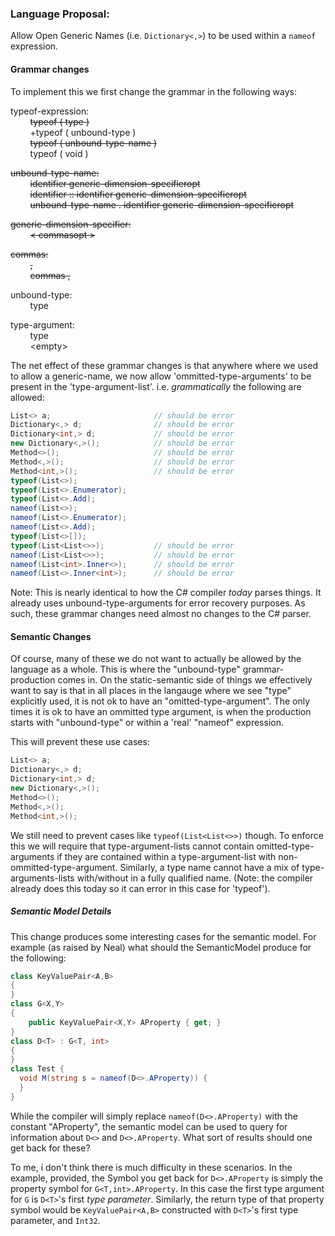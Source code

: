 ### Language Proposal:  
Allow Open Generic Names (i.e. ```Dictionary<,>```) to be used within a ```nameof``` expression.

#### Grammar changes  
To implement this we first change the grammar in the following ways:

typeof-expression:  
&nbsp;&nbsp;&nbsp;&nbsp;&nbsp;&nbsp;&nbsp;&nbsp;~~typeof   (   type   )~~  
&nbsp;&nbsp;&nbsp;&nbsp;&nbsp;&nbsp;&nbsp;&nbsp;+typeof   (   unbound-type   )  
&nbsp;&nbsp;&nbsp;&nbsp;&nbsp;&nbsp;&nbsp;&nbsp;~~typeof   (   unbound-type-name   )~~  
&nbsp;&nbsp;&nbsp;&nbsp;&nbsp;&nbsp;&nbsp;&nbsp;typeof ( void )
  
~~unbound-type-name:~~  
&nbsp;&nbsp;&nbsp;&nbsp;&nbsp;&nbsp;&nbsp;&nbsp;~~identifier   generic-dimension-specifieropt~~  
&nbsp;&nbsp;&nbsp;&nbsp;&nbsp;&nbsp;&nbsp;&nbsp;~~identifier   ::   identifier   generic-dimension-specifieropt~~  
&nbsp;&nbsp;&nbsp;&nbsp;&nbsp;&nbsp;&nbsp;&nbsp;~~unbound-type-name   .   identifier   generic-dimension-specifieropt~~

~~generic-dimension-specifier:~~  
&nbsp;&nbsp;&nbsp;&nbsp;&nbsp;&nbsp;&nbsp;&nbsp;~~&lt;   commasopt   &gt;~~  

~~commas:~~  
&nbsp;&nbsp;&nbsp;&nbsp;&nbsp;&nbsp;&nbsp;&nbsp;~~,~~  
&nbsp;&nbsp;&nbsp;&nbsp;&nbsp;&nbsp;&nbsp;&nbsp;~~commas   ,~~


unbound-type:  
&nbsp;&nbsp;&nbsp;&nbsp;&nbsp;&nbsp;&nbsp;&nbsp;type

type-argument:  
&nbsp;&nbsp;&nbsp;&nbsp;&nbsp;&nbsp;&nbsp;&nbsp;type  
&nbsp;&nbsp;&nbsp;&nbsp;&nbsp;&nbsp;&nbsp;&nbsp;&lt;empty&gt;


The net effect of these grammar changes is that anywhere where we used to allow a generic-name, we now allow 'ommitted-type-arguments' to be present in the 'type-argument-list'.  i.e. *grammatically* the following are allowed:

```c#
List<> a;                       // should be error
Dictionary<,> d;                // should be error
Dictionary<int,> d;             // should be error
new Dictionary<,>();            // should be error
Method<>();                     // should be error
Method<,>();                    // should be error
Method<int,>();                 // should be error
typeof(List<>);
typeof(List<>.Enumerator);
typeof(List<>.Add);
nameof(List<>);
nameof(List<>.Enumerator);
nameof(List<>.Add);
typeof(List<>[]);
typeof(List<List<>>);           // should be error
nameof(List<List<>>);           // should be error
nameof(List<int>.Inner<>);      // should be error
nameof(List<>.Inner<int>);      // should be error
```

Note: This is nearly identical to how the C# compiler *today* parses things.  It already uses unbound-type-arguments for error recovery purposes.   As such, these grammar changes need almost no changes to the C# parser.

#### Semantic Changes  

Of course, many of these we do not want to actually be allowed by the language as a whole.  This is where the "unbound-type" grammar-production comes in.  On the static-semantic side of things we  effectively want to say is that in all places in the langauge where we see "type" explicitly used, it is not ok to have an "omitted-type-argument".  The only times it is ok to have an ommitted type argument, is when the production starts with "unbound-type" or within a 'real' "nameof" expression.

This will prevent these use cases:
```c#
List<> a;
Dictionary<,> d;
Dictionary<int,> d;
new Dictionary<,>();
Method<>();
Method<,>();
Method<int,>();
```

We still need to prevent cases like ```typeof(List<List<>>)``` though.  To enforce this we will require that type-argument-lists cannot contain omitted-type-arguments if they are contained within a type-argument-list with non-ommitted-type-argument.  Similarly, a type name cannot have a mix of type-arguments-lists with/without in a fully qualified name.  (Note: the compiler already does this today so it can error in this case for 'typeof').


##### Semantic Model Details  
This change produces some interesting cases for the semantic model.  For example (as raised by Neal) what should the SemanticModel produce for the following:

```C#
class KeyValuePair<A,B> 
{
}
class G<X,Y>
{
    public KeyValuePair<X,Y> AProperty { get; }
}
class D<T> : G<T, int>
{
}
class Test {
  void M(string s = nameof(D<>.AProperty)) {
  }
}
```

While the compiler will simply replace ```nameof(D<>.AProperty)``` with the constant "AProperty", the semantic model can be used to query for information about ```D<>``` and ```D<>.AProperty```.  What sort of results should one get back for these?  

To me, i don't think there is much difficulty in these scenarios.  In the example, provided, the Symbol you get back for ```D<>.AProperty``` is simply the property symbol for ```G<T,int>.AProperty```.  In this case the first type argument for ```G``` is ```D<T>```'s first *type parameter*.  Similarly, the return type of that property symbol would be ```KeyValuePair<A,B>``` constructed with ```D<T>```'s first type parameter, and ```Int32```.
